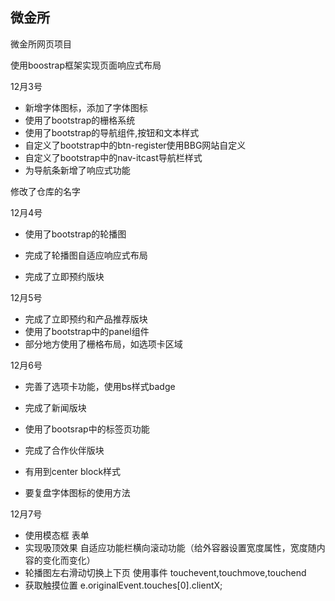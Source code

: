 ## 微金所

微金所网页项目

使用boostrap框架实现页面响应式布局



12月3号

-   新增字体图标，添加了字体图标
-   使用了bootstrap的栅格系统
-   使用了bootstrap的导航组件,按钮和文本样式
-   自定义了bootstrap中的btn-register使用BBG网站自定义
-   自定义了bootstrap中的nav-itcast导航栏样式
-   为导航条新增了响应式功能


修改了仓库的名字

12月4号

- 使用了bootstrap的轮播图
- 完成了轮播图自适应响应式布局

- 完成了立即预约版块



12月5号
- 完成了立即预约和产品推荐版块
- 使用了bootstrap中的panel组件
- 部分地方使用了栅格布局，如选项卡区域


12月6号

- 完善了选项卡功能，使用bs样式badge
- 完成了新闻版块
- 使用了bootsrap中的标签页功能

- 完成了合作伙伴版块
- 有用到center block样式
- 要复盘字体图标的使用方法


12月7号

- 使用模态框 表单 
- 实现吸顶效果 自适应功能栏横向滚动功能（给外容器设置宽度属性，宽度随内容的变化而变化）
- 轮播图左右滑动切换上下页 使用事件 touchevent,touchmove,touchend
- 获取触摸位置 e.originalEvent.touches[0].clientX;